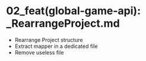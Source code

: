 # 02_feat(global-game-api): _RearrangeProject.md
 - Rearrange Project structure
 - Extract mapper in a dedicated file
 - Remove useless file